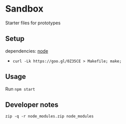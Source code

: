 # Sandbox

Starter files for prototypes

## Setup

dependencies: [node](http://nodejs.org)

* `curl -Lk https://goo.gl/0Z35CE > Makefile; make;`

## Usage

Run `npm start`

## Developer notes

`zip -q -r node_modules.zip node_modules`